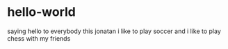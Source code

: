 # hello-world
saying hello to everybody
this jonatan i like to play soccer and i like to play chess with my friends
